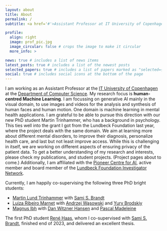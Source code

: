 ```yaml
---
layout: about
title: About
permalink: /
subtitle: <a href='#'>Assistant Professor at IT University of Copenhagen</a>

profile:
  align: right
  image: prof_pic.jpg
  image_circular: false # crops the image to make it circular
  more_info: >

news: true # includes a list of news items
latest_posts: true # includes a list of the newest posts
selected_papers: true # includes a list of papers marked as "selected={true}"
social: true # includes social icons at the bottom of the page
---
```


I am working as an Assistant Professor at the [IT University of Copenhagen](https://en.itu.dk/) at the [Department of Computer Science](https://en.itu.dk/Research/Departments/Computer-Science-Department). 
My research focus is **human-centred Machine Learning**. I am focussing on generative AI mainly in the visual domain, to use images and videos for the analysis and synthesis of human faces and human motion. One domain is machine learning in mental health applications. I am grateful to be able to pursue this direction with our new PhD student Martin Trinhammer, who has a background in psychology. This ties well into the grant I got from the Lundbeck Foundation last year, where the project deals with the same domain. 
We aim at learning more about different mental disorders, to improve their diagnosis, personalize health care, and last but not least improve access. While this is challenging in itself, we are working on different aspects of ensuring privacy of the patient data. 
To get a better understanding of my research and interests, please check my publications, and student projects. (Project pages about to come.) 
Additionally, I am affiliated with the [Pioneer Centre for AI](https://www.aicentre.dk/), active member and board member of the [Lundbeck Foundation Investigator Network](https://lundbeckfonden.com/lfin). 

Currently, I am happily co-supervising the following three PhD bright students:
- [Martin Lund Trinhammer](https://pure.itu.dk/da/persons/martin-lund-trinhammer) with [Sami S. Brandt](https://pure.itu.dk/da/persons/sami-brandt)
- [Luiza Ribeiro Marnet](https://www.linkedin.com/in/luiza-ribeiro-marnet-378259116) with [Andrzej Wąsowski](http://www.itu.dk/people/wasowski/) and [Yury Brodskiy](https://www.linkedin.com/in/yurybrodskiy/)
- [Magnus Ibh](https://pure.itu.dk/en/persons/magnus-ibh) with [Dan Witzner Hansen](https://pure.itu.dk/en/persons/dan-witzner-hansen) and [Pascal Madeleine](https://vbn.aau.dk/da/persons/102245)

The first PhD student [René Haas](https://pure.itu.dk/da/persons/ren%C3%A9-haas), whom I co-supervised with [Sami S. Brandt](https://pure.itu.dk/da/persons/sami-brandt), finished end of 2023, and delivered an excellent thesis. 

